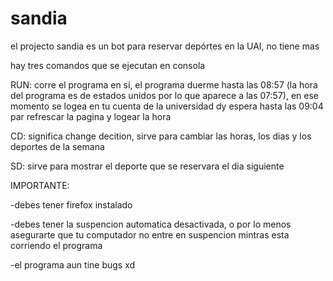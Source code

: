 # sandia
el projecto sandia es un bot para reservar depórtes en la UAI, no tiene mas

hay tres comandos que se ejecutan en consola

RUN: corre el programa en sí, el programa duerme hasta las 08:57 (la hora del programa es de estados unidos por lo que aparece a las 07:57), en ese momento se logea
en tu cuenta de la universidad dy espera hasta las 09:04 par refrescar la pagina y logear la hora

CD: significa change decition, sirve para cambiar las horas, los dias y los deportes de la semana

SD: sirve para mostrar el deporte que se reservara el dia siguiente

IMPORTANTE:

-debes tener firefox instalado

-debes tener la suspencion automatica desactivada, o por lo menos asegurarte que tu computador no entre en suspencion mintras esta corriendo el programa

-el programa aun tine bugs xd
